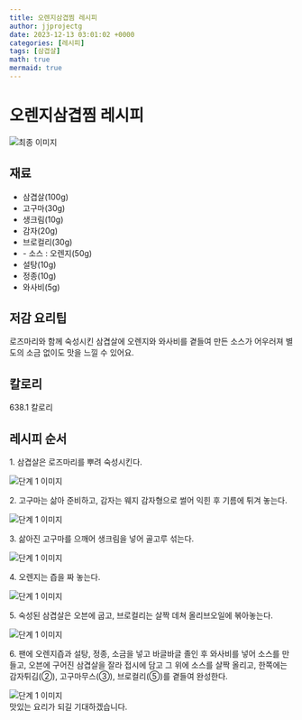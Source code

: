 ```yaml
---
title: 오렌지삼겹찜 레시피
author: jjprojectg
date: 2023-12-13 03:01:02 +0000
categories: [레시피]
tags: [삼겹살]
math: true
mermaid: true
---
```

<meta name="og:type" content="website"/>
<meta charset="UTF-8"/>
<div class="header">
  <h1>오렌지삼겹찜 레시피</h1>
</div>

<div class="container my-4">
  <div class="row">
    <div class="col-12 col-md-6">
      <div class="recipe-image">
        <img src="http://www.foodsafetykorea.go.kr/uploadimg/cook/10_00475_2.png" class="step-image" alt="최종 이미지"/>
      </div>
    </div>
    <div class="col-12 col-md-6">
      <div class="ingredients">
        <h2>재료</h2>
        <ul class="card">
          <li> 삼겹살(100g) </li>
          <li> 고구마(30g) </li>
          <li>  생크림(10g) </li>
          <li>  감자(20g) </li>
          <li> 브로컬리(30g) </li>
          <li> - 소스 : 오렌지(50g) </li>
          <li>  설탕(10g) </li>
          <li>  정종(10g) </li>
          <li> 와사비(5g) </li>
</ul>
      </div>
    </div>
    <div class="col-12 col-md-6">
      <div class="ingredients">
        <h2>저감 요리팁</h2>
        <div class="card"> 
          <p>
            로즈마리와 함께 숙성시킨 삼겹살에 오렌지와 와사비를 곁들여 만든 소스가 어우러져 별도의 소금 없이도 맛을 느낄 수 있어요.
          </p>
        </div>
      </div>
      <div class="ingredients">
        <h2>칼로리</h2>
        <div class="card"> 
          <p>
            638.1 칼로리
          </p>
        </div>
      </div>
    </div>
  </div>

  <h2 class="my-4">레시피 순서</h2>
  <div class="card recipe-card">
    <div class="card-body recipe-step">
      <p class="card-text step-description">1. 삼겹살은 로즈마리를 뿌려
숙성시킨다.</p>
      <img src="http://www.foodsafetykorea.go.kr/uploadimg/cook/20_00475_1.png" alt="단계 1 이미지" class="step-image"/>
    </div>
  </div>
  <div class="card recipe-card">
    <div class="card-body recipe-step">
      <p class="card-text step-description">2. 고구마는 삶아 준비하고, 감자는 웨지
감자형으로 썰어 익힌 후 기름에 튀겨
놓는다.</p>
      <img src="http://www.foodsafetykorea.go.kr/uploadimg/cook/20_00475_2.png" alt="단계 1 이미지" class="step-image"/>
    </div>
  </div>
  <div class="card recipe-card">
    <div class="card-body recipe-step">
      <p class="card-text step-description">3. 삶아진 고구마를 으깨어 생크림을 넣어
골고루 섞는다.</p>
      <img src="http://www.foodsafetykorea.go.kr/uploadimg/cook/20_00475_3.png" alt="단계 1 이미지" class="step-image"/>
    </div>
  </div>
  <div class="card recipe-card">
    <div class="card-body recipe-step">
      <p class="card-text step-description">4. 오렌지는 즙을 짜 놓는다.</p>
      <img src="http://www.foodsafetykorea.go.kr/uploadimg/cook/20_00475_4.png" alt="단계 1 이미지" class="step-image"/>
    </div>
  </div>
  <div class="card recipe-card">
    <div class="card-body recipe-step">
      <p class="card-text step-description">5. 숙성된 삼겹살은 오븐에 굽고, 브로컬리는
살짝 데쳐 올리브오일에 볶아놓는다.</p>
      <img src="http://www.foodsafetykorea.go.kr/uploadimg/cook/20_00475_5.png" alt="단계 1 이미지" class="step-image"/>
    </div>
  </div>
  <div class="card recipe-card">
    <div class="card-body recipe-step">
      <p class="card-text step-description">6. 팬에 오렌지즙과 설탕, 정종, 소금을
넣고 바글바글 졸인 후 와사비를 넣어
소스를 만들고, 오븐에 구어진 삼겹살을
잘라 접시에 담고 그 위에 소스를
살짝 올리고, 한쪽에는 감자튀김(②),
고구마무스(③), 브로컬리(⑤)를
곁들여 완성한다.</p>
      <img src="http://www.foodsafetykorea.go.kr/uploadimg/cook/20_00475_6.png" alt="단계 1 이미지" class="step-image"/>
    </div>
  </div>

</div>
맛있는 요리가 되길 기대하겠습니다.
